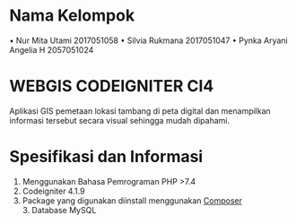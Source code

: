 # Nama Kelompok
•	Nur Mita Utami 2017051058
•	Silvia Rukmana 2017051047
•	Pynka Aryani Angelia H 2057051024

# WEBGIS CODEIGNITER CI4
Aplikasi GIS pemetaan lokasi tambang di peta digital dan menampilkan informasi tersebut secara visual sehingga mudah dipahami.

# Spesifikasi dan Informasi
1. Menggunakan Bahasa Pemrograman PHP >7.4
2. Codeigniter 4.1.9
2. Package yang digunakan diinstall menggunakan [Composer](https://getcomposer.org/)
3. Database MySQL